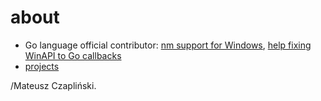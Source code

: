# about


- Go language official contributor: [nm support for Windows](http://code.google.com/p/go/source/detail?r=3e2c2acc9e86), [help fixing WinAPI to Go callbacks](http://codereview.appspot.com/3822041/)
- [projects](projects)

/Mateusz Czapliński.
